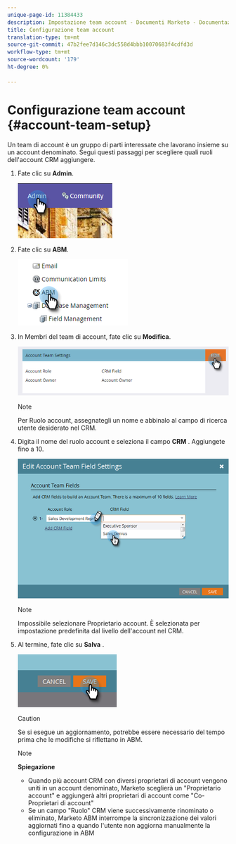 ```yaml
---
unique-page-id: 11384433
description: Impostazione team account - Documenti Marketo - Documentazione prodotto
title: Configurazione team account
translation-type: tm+mt
source-git-commit: 47b2fee7d146c3dc558d4bbb10070683f4cdfd3d
workflow-type: tm+mt
source-wordcount: '179'
ht-degree: 0%

---
```



# Configurazione team account {#account-team-setup}

Un team di account è un gruppo di parti interessate che lavorano insieme su un account denominato. Segui questi passaggi per scegliere quali ruoli dell&#39;account CRM aggiungere.

1. Fate clic su **Admin**.

   ![](assets/one-3.png)

1. Fate clic su **ABM**.

   ![](assets/two-3.png)

1. In Membri del team di account, fate clic su **Modifica**.

   ![](assets/3.png)

   >[!NOTE]
   >
   >Per Ruolo account, assegnategli un nome e abbinalo al campo di ricerca utente desiderato nel CRM.

1. Digita il nome del ruolo account e seleziona il campo **CRM** . Aggiungete fino a 10.

   ![](assets/four-2.png)

   >[!NOTE]
   >
   >Impossibile selezionare Proprietario account. È selezionata per impostazione predefinita dal livello dell&#39;account nel CRM.

1. Al termine, fate clic su **Salva** .

   ![](assets/five-2.png)

   >[!CAUTION]
   >
   >Se si esegue un aggiornamento, potrebbe essere necessario del tempo prima che le modifiche si riflettano in ABM.

   >[!NOTE]
   >
   >**Spiegazione**
   >
   >    
   >    
   >    * Quando più account CRM con diversi proprietari di account vengono uniti in un account denominato, Marketo sceglierà un &quot;Proprietario account&quot; e aggiungerà altri proprietari di account come &quot;Co-Proprietari di account&quot;
   >    * Se un campo &quot;Ruolo&quot; CRM viene successivamente rinominato o eliminato, Marketo ABM interrompe la sincronizzazione dei valori aggiornati fino a quando l&#39;utente non aggiorna manualmente la configurazione in ABM


